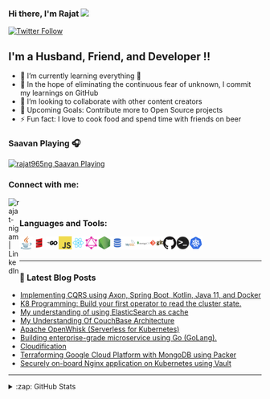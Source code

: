 ### Hi there, I'm Rajat <img src="https://media.giphy.com/media/hvRJCLFzcasrR4ia7z/giphy.gif" width="25px">

[![Twitter Follow](https://img.shields.io/twitter/follow/densehunger?color=1DA1F2&logo=twitter&style=for-the-badge)](https://twitter.com/intent/follow?original_referer=https%3A%2F%2Fgithub.com%2Frajat965ng&screen_name=densehunger)

## I'm a Husband, Friend, and Developer !!

- 🌱 I’m currently learning everything 🤣
- 🔭 In the hope of eliminating the continuous fear of unknown, I commit my learnings on GitHub
- 👯 I’m looking to collaborate with other content creators
- 🥅 Upcoming Goals: Contribute more to Open Source projects
- ⚡ Fun fact: I love to cook food and spend time with friends on beer

### Saavan Playing 🎧

[<img src="https://giphy.com/gifs/5xtDarxdYRAjtVz5RqU/html5" alt="rajat965ng Saavan Playing" />](https://www.jiosaavn.com/song/utopia/FykmcDFWB0Y)

### Connect with me:

[<img align="left" alt="rajat-nigam | LinkedIn" width="22px" src="https://cdn.jsdelivr.net/npm/simple-icons@v3/icons/linkedin.svg" />][linkedin]

<br />

### Languages and Tools:
[<img align="left" alt="Java" width="26px" src="https://raw.githubusercontent.com/github/explore/80688e429a7d4ef2fca1e82350fe8e3517d3494d/topics/java/java.png" />]()
[<img align="left" alt="Scala" width="26px" src="https://raw.githubusercontent.com/github/explore/80688e429a7d4ef2fca1e82350fe8e3517d3494d/topics/scala/scala.png" />]()
[<img align="left" alt="Go" width="26px" src="https://raw.githubusercontent.com/github/explore/80688e429a7d4ef2fca1e82350fe8e3517d3494d/topics/go/go.png" />]()
[<img align="left" alt="JavaScript" width="26px" src="https://raw.githubusercontent.com/github/explore/80688e429a7d4ef2fca1e82350fe8e3517d3494d/topics/javascript/javascript.png" />]()
[<img align="left" alt="React" width="26px" src="https://raw.githubusercontent.com/github/explore/80688e429a7d4ef2fca1e82350fe8e3517d3494d/topics/react/react.png" />]()
[<img align="left" alt="GraphQL" width="26px" src="https://raw.githubusercontent.com/github/explore/80688e429a7d4ef2fca1e82350fe8e3517d3494d/topics/graphql/graphql.png" />]()
[<img align="left" alt="Node.js" width="26px" src="https://raw.githubusercontent.com/github/explore/80688e429a7d4ef2fca1e82350fe8e3517d3494d/topics/nodejs/nodejs.png" />]()
[<img align="left" alt="SQL" width="26px" src="https://raw.githubusercontent.com/github/explore/80688e429a7d4ef2fca1e82350fe8e3517d3494d/topics/sql/sql.png" />]()
[<img align="left" alt="MySQL" width="26px" src="https://raw.githubusercontent.com/github/explore/80688e429a7d4ef2fca1e82350fe8e3517d3494d/topics/mysql/mysql.png" />]()
[<img align="left" alt="MongoDB" width="26px" src="https://raw.githubusercontent.com/github/explore/80688e429a7d4ef2fca1e82350fe8e3517d3494d/topics/mongodb/mongodb.png" />]()
[<img align="left" alt="Git" width="26px" src="https://raw.githubusercontent.com/github/explore/80688e429a7d4ef2fca1e82350fe8e3517d3494d/topics/git/git.png" />]()
[<img align="left" alt="GitHub" width="26px" src="https://raw.githubusercontent.com/github/explore/78df643247d429f6cc873026c0622819ad797942/topics/github/github.png" />]()
[<img align="left" alt="Terminal" width="26px" src="https://raw.githubusercontent.com/github/explore/80688e429a7d4ef2fca1e82350fe8e3517d3494d/topics/terminal/terminal.png" />]()
[<img align="left" alt="Terminal" width="26px" src="https://raw.githubusercontent.com/github/explore/80688e429a7d4ef2fca1e82350fe8e3517d3494d/topics/kubernetes/kubernetes.png" />]()

<br />
<br />

---

### 📕 Latest Blog Posts

<!-- BLOG-POST-LIST:START -->
- [Implementing CQRS using Axon, Spring Boot, Kotlin, Java 11, and Docker](https://medium.com/faun/implementing-cqrs-using-axon-spring-boot-kotlin-java-11-and-docker-77b44f14b7ab)
- [K8 Programming: Build your first operator to read the cluster state.](https://medium.com/faun/k8-programming-build-your-first-operator-to-read-the-cluster-state-3b48e955325b)
- [My understanding of using ElasticSearch as cache](https://medium.com/faun/my-understanding-of-using-elasticsearch-as-cache-7e2d62ee4b5d)
- [My Understanding Of CouchBase Architecture](https://medium.com/faun/my-understanding-of-couchbase-architecture-55c652552fd6)
- [Apache OpenWhisk (Serverless for Kubernetes)](https://medium.com/faun/apache-openwhisk-serverless-for-kubernetes-820f62534f24)
- [Building enterprise-grade microservice using Go (GoLang).](https://medium.com/faun/building-enterprise-grade-microservice-using-go-golang-51a4e27ed199)
- [Cloudification](https://medium.com/@rajatnigam89/cloudification-3265f7bad99a)
- [Terraforming Google Cloud Platform with MongoDB using Packer](https://medium.com/@rajatnigam89/terraforming-google-cloud-platform-with-mongodb-using-packer-5be9eabd1b40)
- [Securely on-board Nginx application on Kubernetes using Vault](https://medium.com/@rajatnigam89/securing-platform-and-application-with-hashicorp-vault-a709b2469375)
<!-- BLOG-POST-LIST:END -->

---
<details>
  <summary>:zap: GitHub Stats</summary>

  <img align="left" alt="rajat965ng's GitHub Stats" src="https://github-readme-stats.vercel.app/api?username=rajat965ng&show_icons=true&hide_border=true" />

</details>

[linkedin]: https://linkedin.com/in/rajat-nigam-877208127